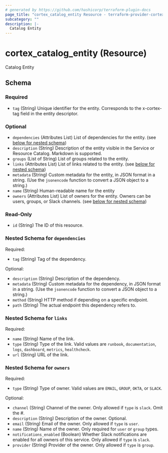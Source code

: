 ```yaml
---
# generated by https://github.com/hashicorp/terraform-plugin-docs
page_title: "cortex_catalog_entity Resource - terraform-provider-cortex"
subcategory: ""
description: |-
  Catalog Entity
---
```


# cortex_catalog_entity (Resource)

Catalog Entity



<!-- schema generated by tfplugindocs -->
## Schema

### Required

- `tag` (String) Unique identifier for the entity. Corresponds to the x-cortex-tag field in the entity descriptor.

### Optional

- `dependencies` (Attributes List) List of dependencies for the entity. (see [below for nested schema](#nestedatt--dependencies))
- `description` (String) Description of the entity visible in the Service or Resource Catalog. Markdown is supported.
- `groups` (List of String) List of groups related to the entity.
- `links` (Attributes List) List of links related to the entity. (see [below for nested schema](#nestedatt--links))
- `metadata` (String) Custom metadata for the entity, in JSON format in a string. (Use the `jsonencode` function to convert a JSON object to a string.)
- `name` (String) Human-readable name for the entity
- `owners` (Attributes List) List of owners for the entity. Owners can be users, groups, or Slack channels. (see [below for nested schema](#nestedatt--owners))

### Read-Only

- `id` (String) The ID of this resource.

<a id="nestedatt--dependencies"></a>
### Nested Schema for `dependencies`

Required:

- `tag` (String) Tag of the dependency.

Optional:

- `description` (String) Description of the dependency.
- `metadata` (String) Custom metadata for the dependency, in JSON format in a string. (Use the `jsonencode` function to convert a JSON object to a string.)
- `method` (String) HTTP method if depending on a specific endpoint.
- `path` (String) The actual endpoint this dependency refers to.


<a id="nestedatt--links"></a>
### Nested Schema for `links`

Required:

- `name` (String) Name of the link.
- `type` (String) Type of the link. Valid values are `runbook`, `documentation`, `logs`, `dashboard`, `metrics`, `healthcheck`.
- `url` (String) URL of the link.


<a id="nestedatt--owners"></a>
### Nested Schema for `owners`

Required:

- `type` (String) Type of owner. Valid values are `EMAIL`, `GROUP`, `OKTA`, or `SLACK`.

Optional:

- `channel` (String) Channel of the owner. Only allowed if `type` is `slack`. Omit the #.
- `description` (String) Description of the owner. Optional.
- `email` (String) Email of the owner. Only allowed if `type` is `user`.
- `name` (String) Name of the owner. Only required for `user` or `group` types.
- `notifications_enabled` (Boolean) Whether Slack notifications are enabled for all owners of this service. Only allowed if `type` is `slack`.
- `provider` (String) Provider of the owner. Only allowed if `type` is `group`.
